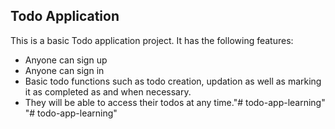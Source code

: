 ## Todo Application
This is a basic Todo application project. It has the following features:
- Anyone can sign up
- Anyone can sign in
- Basic todo functions such as todo creation, updation as well as marking it as completed as and when necessary.
- They will be able to access their todos at any time."# todo-app-learning" 
"# todo-app-learning" 
